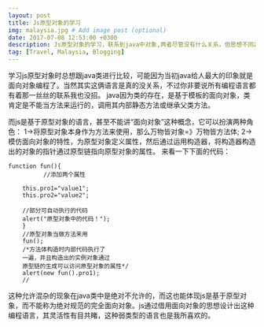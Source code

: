 ```yaml
---
layout: post
title: Js原型对象的学习
img: malaysia.jpg # Add image post (optional)
date: 2017-07-08 12:53:00 +0300
description: Js原型对象的学习，联系到java中对象,两者尽管没有什么关系，但思想不同之处还是需要注意的. # Add post description (optional)
tag: [Travel, Malaysia, Blogging]
---
```

学习js原型对象时总想跟java类进行比较，可能因为当初java给人最大的印象就是面向对象编程了。当然其实这俩语言是真的没关系，不过你非要说所有编程语言都有着那一丝丝的联系我也没招。
java因为类的存在，是基于模板的面向对象，类肯定是不能当方法来运行的，调用其内部静态方法或继承父类方法。

而js是基于原型对象的语言，甚至不能讲“面向对象”这种概念，它可以扮演两种角色：
1->将原型对象本身作为方法来使用，那么万物皆对象=》万物皆方法体;
2->模仿面向对象的特性，为原型对象定义属性，然后通过运用构造器，将构造器构造出的对象的指针通过原型链指向原型对象的属性。
来看一下下面的代码：
    
    function fun(){
              //添加两个属性

        this.pro1="value1";
        this.pro2="value2";
        
        //部分可自动执行的代码
        alert("原型对象中的代码！");
        }
        //原型对象当做方法来用
        fun();
        /*方法体构造时内部代码执行了
        一遍，并且构造出的实例对象通过
        原型链的生成可以访问原型对象的属性*/
        alert(new fun().pro1);
        //
这种允许混杂的现象在java类中是绝对不允许的，而这也能体现js是基于原型对象，而不能称为绝对规范的完全面向对象。js通过借用面向对象的思想设计出这种编程语言，其灵活性有目共睹，这种弱类型的语言也是我所喜欢的。
